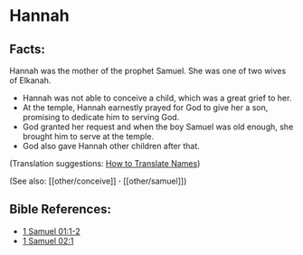 # Hannah #

## Facts: ##

Hannah was the mother of the prophet Samuel. She was one of two wives of Elkanah.

* Hannah was not able to conceive a child, which was a great grief to her.
* At the temple, Hannah earnestly prayed for God to give her a son, promising to dedicate him to serving God.
* God granted her request and when the boy Samuel was old enough, she brought him to serve at the temple.
* God also gave Hannah other children after that.

(Translation suggestions: [How to Translate Names](en/ta-vol1/translate/man/translate-names))

(See also: [[other/conceive]] **·** [[other/samuel]])

## Bible References: ##

* [1 Samuel 01:1-2](en/tn/1sa/help/01/01)
* [1 Samuel 02:1](en/tn/1sa/help/02/01)